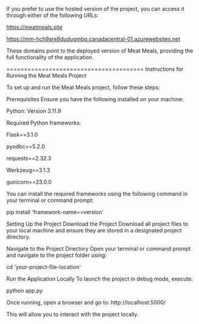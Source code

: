 If you prefer to use the hosted version of the project, you can access it through either of the following URLs:

https://meatmeals.site

https://mm-hch9are8dudugmbp.canadacentral-01.azurewebsites.net

These domains point to the deployed version of Meat Meals, providing the full functionality of the application.

=======================================
Instructions for Running the Meat Meals Project

To set up and run the Meat Meals project, follow these steps:

Prerequisites
Ensure you have the following installed on your machine:

Python: Version 3.11.9

Required Python frameworks:

Flask==3.1.0

pyodbc==5.2.0

requests==2.32.3

Werkzeug==3.1.3

gunicorn==23.0.0

You can install the required frameworks using the following command in your terminal or command prompt:

pip install 'framework-name==version'

Setting Up the Project
Download the Project
Download all project files to your local machine and ensure they are stored in a designated project directory.

Navigate to the Project Directory
Open your terminal or command prompt and navigate to the project folder using:

cd 'your-project-file-location'

Run the Application Locally
To launch the project in debug mode, execute:

python app.py

Once running, open a browser and go to:
http://localhost:5000/

This will allow you to interact with the project locally.

